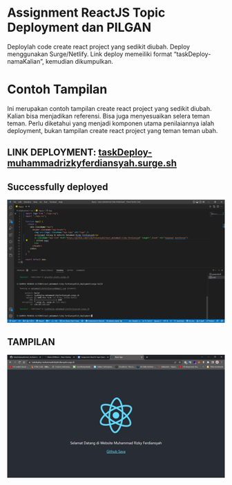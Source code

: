 # Assignment ReactJS Topic Deployment dan PILGAN

Deploylah code create react project yang sedikit diubah. Deploy menggunakan Surge/Netlify. Link deploy memeiliki format “taskDeploy-namaKalian”, kemudian dikumpulkan.

# Contoh Tampilan

Ini merupakan contoh tampilan create react project yang sedikit diubah. Kalian bisa menjadikan referensi. Bisa juga menyesuaikan selera teman teman. Perlu diketahui yang menjadi komponen utama penilaiannya ialah deployment, bukan tampilan create react project yang teman teman ubah.

## LINK DEPLOYMENT: [taskDeploy-muhammadrizkyferdiansyah.surge.sh](taskDeploy-muhammadrizkyferdiansyah.surge.sh)

## Successfully deployed

![image](../screenshoots/Succes%20publish%20to%20deploy.png)

## TAMPILAN

![image](../screenshoots/hasil%20tampilan.png)
